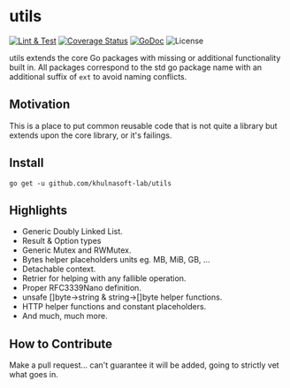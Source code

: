 # utils

[![Lint & Test](https://github.com/khulnasoft-lab/utils/actions/workflows/lint-test.yml/badge.svg)](https://github.com/khulnasoft-lab/utils/actions/workflows/lint-test.yml)
[![Coverage Status](https://coveralls.io/repos/github/khulnasoft-lab/utils/badge.svg?branch=main)](https://coveralls.io/github/khulnasoft-lab/utils?branch=main)
[![GoDoc](https://godoc.org/github.com/khulnasoft-lab/utils?status.svg)](https://pkg.go.dev/mod/github.com/khulnasoft-lab/utils)
![License](https://img.shields.io/dub/l/vibe-d.svg)

utils extends the core Go packages with missing or additional functionality built in. All packages correspond to the std go package name with an additional suffix of `ext` to avoid naming conflicts.

## Motivation

This is a place to put common reusable code that is not quite a library but extends upon the core library, or it's failings.

## Install

`go get -u github.com/khulnasoft-lab/utils`


## Highlights
- Generic Doubly Linked List.
- Result & Option types
- Generic Mutex and RWMutex.
- Bytes helper placeholders units eg. MB, MiB, GB, ...
- Detachable context.
- Retrier for helping with any fallible operation.
- Proper RFC3339Nano definition.
- unsafe []byte->string & string->[]byte helper functions.
- HTTP helper functions and constant placeholders.
- And much, much more.

## How to Contribute

Make a pull request... can't guarantee it will be added, going to strictly vet what goes in.